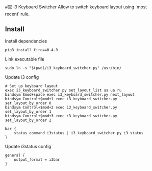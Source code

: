 #⌨️  i3 Keyboard Switcher
Allow to switch keyboard layout using 'most recent' rule.

## Install

Install dependencies
```
pip3 install fire==0.4.0
```


Link executable file
```
sudo ln -s "$(pwd)/i3_keyboard_switcher.py" /usr/bin/
```


Update i3 config

```
# Set up keyboard layout
exec i3_keyboard_switcher.py set_layout_list us ua ru
bindsym $mod+space exec i3_keyboard_switcher.py next_layout
bindsym Control+$mod+1 exec i3_keyboard_switcher.py set_layout_by_order 0
bindsym Control+$mod+2 exec i3_keyboard_switcher.py set_layout_by_order 1
bindsym Control+$mod+3 exec i3_keyboard_switcher.py set_layout_by_order 2

bar {
    status_command i3status | i3_keyboard_switcher.py i3_status
}
```


Update i3status config
```
general {
    output_format = i3bar
}
```


